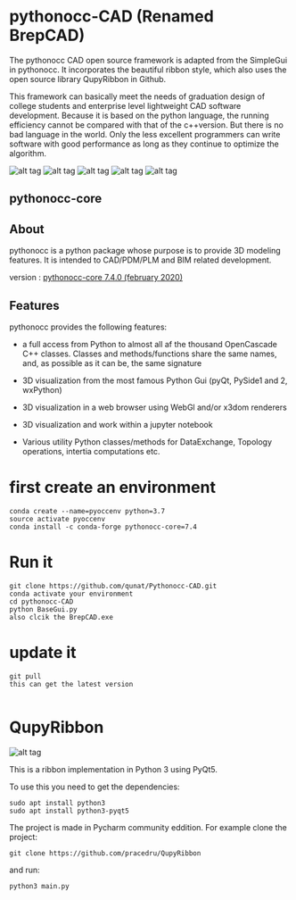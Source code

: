 # pythonocc-CAD  (Renamed BrepCAD)
The pythonocc CAD open source framework is adapted from the SimpleGui in pythonocc. It incorporates the beautiful ribbon style, which also uses the open source library QupyRibbon in Github.

This framework can basically meet the needs of graduation design of college students and enterprise level lightweight CAD software development. Because it is based on the python language, the running efficiency cannot be compared with that of the c++version. But there is no bad language in the world. Only the less excellent programmers can write software with good performance as long as they continue to optimize the algorithm.


![alt tag](http://cad-upyun.test.upcdn.net/pythonocc-CAD/BrepCAD-1.png)
![alt tag](http://cad-upyun.test.upcdn.net/pythonocc-CAD/BrepCAD-2.png)
![alt tag](http://cad-upyun.test.upcdn.net/pythonocc-CAD/BrepCAD-3.png)
![alt tag](http://cad-upyun.test.upcdn.net/pythonocc-CAD/BrepCAD-4.png)
![alt tag](http://cad-upyun.test.upcdn.net/pythonocc-CAD/BrepCAD-5.png)


pythonocc-core
--------------

About
-----

pythonocc is a python package whose purpose is to provide 3D modeling
features. It is intended to CAD/PDM/PLM and BIM related development.

version : [pythonocc-core 7.4.0 (february 2020)](https://github.com/tpaviot/pythonocc-core/releases/tag/7.4.0)

Features
--------
pythonocc provides the following features:

*   a full access from Python to almost all af the thousand OpenCascade C++ classes. Classes and methods/functions share the same names, and, as possible as it can be, the same signature

*   3D visualization from the most famous Python Gui (pyQt, PySide1 and 2, wxPython)

*   3D visualization in a web browser using WebGl and/or x3dom renderers

*   3D visualization and work within a jupyter notebook

*   Various utility Python classes/methods for DataExchange, Topology operations, intertia computations etc.



# first create an environment
```
conda create --name=pyoccenv python=3.7
source activate pyoccenv
conda install -c conda-forge pythonocc-core=7.4
```

# Run it 
```
git clone https://github.com/qunat/Pythonocc-CAD.git
conda activate your environment
cd pythonocc-CAD
python BaseGui.py
also clcik the BrepCAD.exe

```
# update it 
```
git pull
this can get the latest version
```

```

```


# QupyRibbon
![alt tag](http://i.imgur.com/ry2SudV.png)

This is a ribbon implementation in Python 3 using PyQt5.

To use this you need to get the dependencies:
```
sudo apt install python3
sudo apt install python3-pyqt5
```

The project is made in Pycharm community eddition.
For example clone the project:
```
git clone https://github.com/pracedru/QupyRibbon
```
and run:
```
python3 main.py 
```
